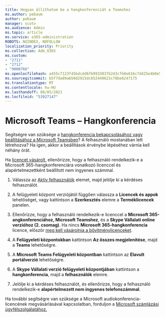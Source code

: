 ```yaml
---
title: Hogyan állíthatom be a hangkonferenciát a Teamshez
ms.author: pebaum
author: pebaum
manager: scotv
ms.audience: Admin
ms.topic: article
ms.service: o365-administration
ROBOTS: NOINDEX, NOFOLLOW
localization_priority: Priority
ms.collection: Adm_O365
ms.custom:
- "2711"
- "2712"
- "9000766"
ms.openlocfilehash: a455c7123f45bdcdd6fb9933037b2d3cfb0e616c7d425e4b0e54b2c15b7280e2
ms.sourcegitcommit: b5f7da89a650d2915dc652449623c78be6247175
ms.translationtype: MT
ms.contentlocale: hu-HU
ms.lasthandoff: 08/05/2021
ms.locfileid: "53927147"
---
```

# <a name="microsoft-teams--audio-conferencing"></a>Microsoft Teams – Hangkonferencia

Segítségre van szüksége a [hangkonferencia bekapcsolásához vagy beállításához a Microsoft Teamsben](/microsoftteams/set-up-audio-conferencing-in-teams)?  A felhasználó mostanában lett létrehozva? Ha igen, akkor a beállítások érvénybe lépéséhez várnia kell néhány órát.

Ha [licencet vásárolt](/microsoftteams/set-up-audio-conferencing-in-teams#step-2-get-and-assign-licenses), ellenőrizze, hogy a felhasználó rendelkezik-e a Microsoft 365-hangkonferenciára vonatkozó licenccel és alapértelmezettként beállított nem ingyenes számmal.

1. Válassza az [Aktív felhasználók](https://admin.microsoft.com/Adminportal/Home?source=applauncher#/users) elemet, majd jelölje ki a kérdéses felhasználót.

2. A felügyeleti központ verziójától függően válassza a **Licencek és appok** lehetőséget, vagy kattintson a **Szerkesztés** elemre a **Terméklicencek** panelen.

3. Ellenőrizze, hogy a felhasználó rendelkezik-e licenccel a **Microsoft 365-angkonferenciához, Microsoft Teamshez**, és a **Skype Vállalati online verzióhoz (2. csomag)**. Ha nincs **Microsoft 365-hangkonferencia** licence, először [meg kell vásárolnia a bővítménylicenceket](/microsoftteams/teams-add-on-licensing/microsoft-teams-add-on-licensing?tabs=small-business).

4. A **Felügyeleti központokban** kattintson **Az összes megjelenítése**, majd a **Teams** lehetőségre.

5. A **Microsoft Teams Felügyeleti központban** kattintson az **Elavult portálverzió** lehetőségre.

6. A **Skype Vállalati verzió felügyeleti központjában** kattintson a **hangkonferencia**, majd a **felhasználók** elemre.

7. Jelölje ki a kérdéses felhasználót, és ellenőrizze, hogy a felhasználó rendelkezik-e **alapértelmezett nem ingyenes telefonszámmal**.

Ha további segítségre van szüksége a Microsoft audiokonferencia-licencének megvásárlásával kapcsolatban, forduljon a [Microsoft számlázási ügyfélszolgálatához.](https://go.microsoft.com/fwlink/p/?linkid=518322) 
